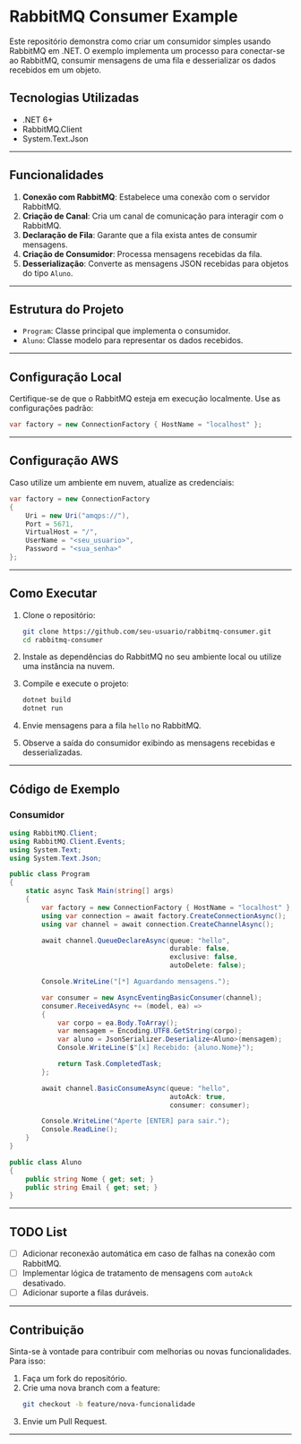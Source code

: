 
# RabbitMQ Consumer Example

Este repositório demonstra como criar um consumidor simples usando RabbitMQ em .NET. O exemplo implementa um processo para conectar-se ao RabbitMQ, consumir mensagens de uma fila e desserializar os dados recebidos em um objeto.

## Tecnologias Utilizadas

- .NET 6+
- RabbitMQ.Client
- System.Text.Json

---

## Funcionalidades

1. **Conexão com RabbitMQ**: Estabelece uma conexão com o servidor RabbitMQ.
2. **Criação de Canal**: Cria um canal de comunicação para interagir com o RabbitMQ.
3. **Declaração de Fila**: Garante que a fila exista antes de consumir mensagens.
4. **Criação de Consumidor**: Processa mensagens recebidas da fila.
5. **Desserialização**: Converte as mensagens JSON recebidas para objetos do tipo `Aluno`.

---

## Estrutura do Projeto

- `Program`: Classe principal que implementa o consumidor.
- `Aluno`: Classe modelo para representar os dados recebidos.

---

## Configuração Local

Certifique-se de que o RabbitMQ esteja em execução localmente. Use as configurações padrão:

```csharp
var factory = new ConnectionFactory { HostName = "localhost" };
```

---

## Configuração AWS

Caso utilize um ambiente em nuvem, atualize as credenciais:

```csharp
var factory = new ConnectionFactory
{
    Uri = new Uri("amqps://"),
    Port = 5671,
    VirtualHost = "/",
    UserName = "<seu_usuario>",
    Password = "<sua_senha>"
};
```

---

## Como Executar

1. Clone o repositório:
   ```bash
   git clone https://github.com/seu-usuario/rabbitmq-consumer.git
   cd rabbitmq-consumer
   ```

2. Instale as dependências do RabbitMQ no seu ambiente local ou utilize uma instância na nuvem.

3. Compile e execute o projeto:
   ```bash
   dotnet build
   dotnet run
   ```

4. Envie mensagens para a fila `hello` no RabbitMQ.

5. Observe a saída do consumidor exibindo as mensagens recebidas e desserializadas.

---

## Código de Exemplo

### Consumidor

```csharp
using RabbitMQ.Client;
using RabbitMQ.Client.Events;
using System.Text;
using System.Text.Json;

public class Program
{
    static async Task Main(string[] args)
    {
        var factory = new ConnectionFactory { HostName = "localhost" };
        using var connection = await factory.CreateConnectionAsync();
        using var channel = await connection.CreateChannelAsync();

        await channel.QueueDeclareAsync(queue: "hello",
                                        durable: false,
                                        exclusive: false,
                                        autoDelete: false);

        Console.WriteLine("[*] Aguardando mensagens.");

        var consumer = new AsyncEventingBasicConsumer(channel);
        consumer.ReceivedAsync += (model, ea) =>
        {
            var corpo = ea.Body.ToArray();
            var mensagem = Encoding.UTF8.GetString(corpo);
            var aluno = JsonSerializer.Deserialize<Aluno>(mensagem);
            Console.WriteLine($"[x] Recebido: {aluno.Nome}");

            return Task.CompletedTask;
        };

        await channel.BasicConsumeAsync(queue: "hello",
                                        autoAck: true,
                                        consumer: consumer);

        Console.WriteLine("Aperte [ENTER] para sair.");
        Console.ReadLine();
    }
}

public class Aluno
{
    public string Nome { get; set; }
    public string Email { get; set; }
}
```

---

## TODO List

- [ ] Adicionar reconexão automática em caso de falhas na conexão com RabbitMQ.
- [ ] Implementar lógica de tratamento de mensagens com `autoAck` desativado.
- [ ] Adicionar suporte a filas duráveis.

---

## Contribuição

Sinta-se à vontade para contribuir com melhorias ou novas funcionalidades. Para isso:

1. Faça um fork do repositório.
2. Crie uma nova branch com a feature:
   ```bash
   git checkout -b feature/nova-funcionalidade
   ```
3. Envie um Pull Request.

---

